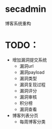 # secadmin
博客系统重构
# TODO：
- 增加漏洞提交系统
  + 漏洞url
  + 漏洞payload
  + 漏洞类型
  + 漏洞复现过程
  + 漏洞评分
  + 漏洞审核
  + 积分榜
  + 漏洞查看
- 博客列表分页
  + 每周博客分类
